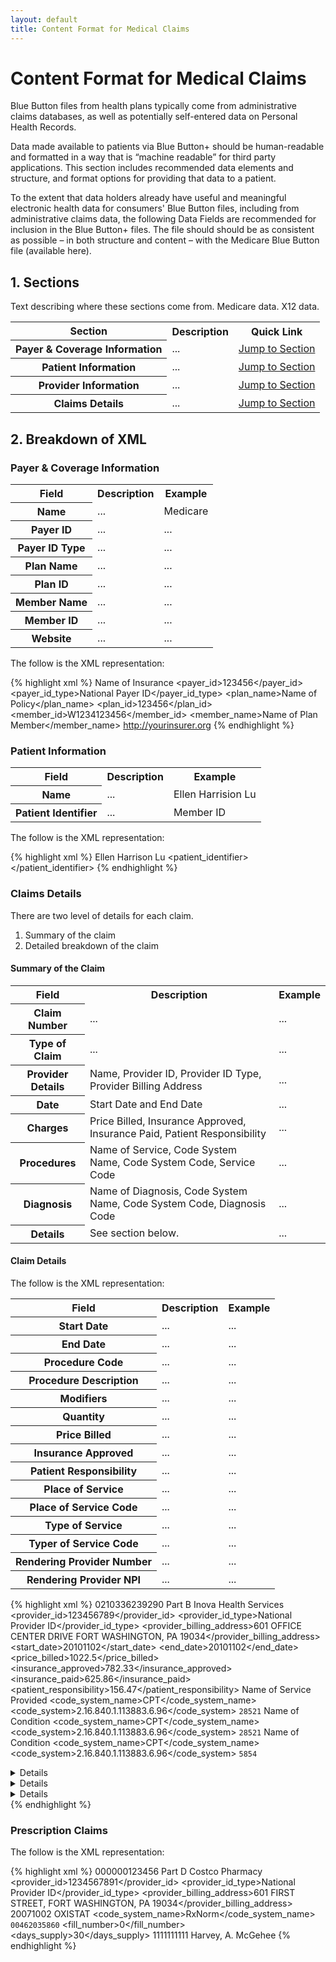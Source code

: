 ```yaml
---
layout: default
title: Content Format for Medical Claims
---
```


# Content Format for Medical Claims

Blue Button files from health plans typically come from administrative claims databases, as well as potentially self-entered data on Personal Health Records.
 
Data made available to patients via Blue Button+ should be human-readable and formatted in a way that is “machine readable” for third party applications. This section includes recommended data elements and structure, and format options for providing that data to a patient.

To the extent that data holders already have useful and meaningful electronic health data for consumers' Blue Button files, including from administrative claims data, the following Data Fields are recommended for inclusion in the Blue Button+ files. The file should should be as consistent as possible – in both structure and content – with the Medicare Blue Button file (available here).

## 1. Sections
Text describing where these sections come from. Medicare data. X12 data.

<table>
   <tr>
      <th class="table-column">Section</th>
      <th class="table-column">Description</th>
      <th class="table-column">Quick Link</th>
   </tr>
   <tr>
      <th>Payer &amp; Coverage Information</th>
      <td>...</td>
      <td><a href="#header">Jump to Section</a></td>
   </tr>
   <tr class="odd">
      <th>Patient Information</th>
      <td>...</td>
      <td><a href="#allergies">Jump to Section</a></td>
   </tr>
   <tr>
      <th>Provider Information</th>
      <td>...</td>
      <td><a href="#encouters">Jump to Section</a></td>
   </tr>
   <tr class="odd">
      <th>Claims Details</th>
      <td>...</td>
      <td><a href="#encouters">Jump to Section</a></td>
   </tr>
</table>

## 2. Breakdown of XML

### Payer & Coverage Information

<table>
   <tr>
      <th class="table-column">Field</th>
      <th class="table-column">Description</th>
      <th class="table-column">Example</th>
   </tr>
   <tr>
      <th>Name</th>
      <td>...</td>
      <td>Medicare</td>
   </tr>
   <tr>
      <th>Payer ID</th>
      <td>...</td>
      <td>...</td>
   </tr>
   <tr>
      <th>Payer ID Type</th>
      <td>...</td>
      <td>...</td>
   </tr>
   <tr>
      <th>Plan Name</th>
      <td>...</td>
      <td>...</td>
   </tr>
   <tr>
      <th>Plan ID</th>
      <td>...</td>
      <td>...</td>
   </tr>
   <tr>
      <th>Member Name</th>
      <td>...</td>
      <td>...</td>
   </tr>
   <tr>
      <th>Member ID</th>
      <td>...</td>
      <td>...</td>
   </tr>
   <tr>
      <th>Website</th>
      <td>...</td>
      <td>...</td>
   </tr>
</table>

The follow is the XML representation:

{% highlight xml %}
   <payer>
      <name>Name of Insurance</name>
      <payer_id>123456</payer_id>
      <payer_id_type>National Payer ID</payer_id_type>
      <plan_name>Name of Policy</plan_name>
      <plan_id>123456</plan_id>
      <member_id>W1234123456</member_id>
      <member_name>Name of Plan Member</member_name>
      <url>http://yourinsurer.org</url>
   </payer>
{% endhighlight %}

### Patient Information

<table>
   <tr>
      <th class="table-column">Field</th>
      <th class="table-column">Description</th>
      <th class="table-column">Example</th>
   </tr>
   <tr>
      <th>Name</th>
      <td>...</td>
      <td>Ellen Harrision Lu</td>
   </tr>
   <tr>
      <th>Patient Identifier</th>
      <td>...</td>
      <td>Member ID</td>
   </tr>
</table>

The follow is the XML representation:

{% highlight xml %}
   <patient>
      <name>Ellen Harrison Lu</name>
      <patient_identifier></patient_identifier>
   </patient>
{% endhighlight %}


### Claims Details

There are two level of details for each claim.
1. Summary of the claim
2. Detailed breakdown of the claim

#### Summary of the Claim

<table>
   <tr>
      <th class="table-column">Field</th>
      <th class="table-column">Description</th>
      <th class="table-column">Example</th>
   </tr>
   <tr>
      <th>Claim Number</th>
      <td>...</td>
      <td>...</td>
   </tr>
   <tr>
      <th>Type of Claim</th>
      <td>...</td>
      <td>...</td>
   </tr>
   <tr>
      <th>Provider Details</th>
      <td>Name, Provider ID, Provider ID Type, Provider Billing Address</td>
      <td>...</td>
   </tr>
   <tr>
      <th>Date</th>
      <td>Start Date and End Date</td>
      <td>...</td>
   </tr>
   <tr>
      <th>Charges</th>
      <td>Price Billed, Insurance Approved, Insurance Paid, Patient Responsibility</td>
      <td>...</td>
   </tr>
   <tr>
      <th>Procedures</th>
      <td>Name of Service, Code System Name, Code System Code, Service Code</td>
      <td>...</td>
   </tr>
   <tr>
      <th>Diagnosis</th>
      <td>Name of Diagnosis, Code System Name, Code System Code, Diagnosis Code</td>
      <td>...</td>
   </tr>
   <tr>
      <th>Details</th>
      <td>See section below.</td>
      <td>...</td>
   </tr>
</table>


#### Claim Details

The follow is the XML representation:

<table>
   <tr>
      <th class="table-column">Field</th>
      <th class="table-column">Description</th>
      <th class="table-column">Example</th>
   </tr>
   <tr>
      <th>Start Date</th>
      <td>...</td>
      <td>...</td>
   </tr>
   <tr>
      <th>End Date</th>
      <td>...</td>
      <td>...</td>
   </tr>
   <tr>
      <th>Procedure Code</th>
      <td>...</td>
      <td>...</td>
   </tr>
   <tr>
      <th>Procedure Description</th>
      <td>...</td>
      <td>...</td>
   </tr>
   <tr>
      <th>Modifiers</th>
      <td>...</td>
      <td>...</td>
   </tr>
   <tr>
      <th>Quantity</th>
      <td>...</td>
      <td>...</td>
   </tr>
   <tr>
      <th>Price Billed</th>
      <td>...</td>
      <td>...</td>
   </tr>
   <tr>
      <th>Insurance Approved</th>
      <td>...</td>
      <td>...</td>
   </tr>
   <tr>
      <th>Patient Responsibility</th>
      <td>...</td>
      <td>...</td>
   </tr>
   <tr>
      <th>Place of Service</th>
      <td>...</td>
      <td>...</td>
   </tr>
   <tr>
      <th>Place of Service Code</th>
      <td>...</td>
      <td>...</td>
   </tr>
   <tr>
      <th>Type of Service</th>
      <td>...</td>
      <td>...</td>
   </tr>
   <tr>
      <th>Typer of Service Code</th>
      <td>...</td>
      <td>...</td>
   </tr>
   <tr>
      <th>Rendering Provider Number</th>
      <td>...</td>
      <td>...</td>
   </tr>
   <tr>
      <th>Rendering Provider NPI</th>
      <td>...</td>
      <td>...</td>
   </tr>
</table>

{% highlight xml %}
   <claims>
      <claim>0210336239290</claim>
      <type>Part B</type>
      <provider>
         <name>Inova Health Services</name>
         <provider_id>123456789</provider_id>
         <provider_id_type>National Provider ID</provider_id_type>
         <provider_billing_address>601 OFFICE CENTER DRIVE FORT WASHINGTON, PA 19034</provider_billing_address>
      </provider>
      <date>
         <start_date>20101102</start_date>
         <end_date>20101102</end_date>
      </date>
      <charges>
         <price_billed>1022.5</price_billed>
         <insurance_approved>782.33</insurance_approved>
         <insurance_paid>625.86</insurance_paid>
         <patient_responsibility>156.47</patient_responsibility>
      </charges>
      <service>
         <name>Name of Service Provided</name>
         <code_system_name>CPT</code_system_name>
         <code_system>2.16.840.1.113883.6.96</code_system>
         <code>28521</code>
      </service>
      <diagnoses>
         <name>Name of Condition</name>
         <code_system_name>CPT</code_system_name>
         <code_system>2.16.840.1.113883.6.96</code_system>
         <code>28521</code>
      </diagnoses>
      <diagnoses>
         <name>Name of Condition</name>
         <code_system_name>CPT</code_system_name>
         <code_system>2.16.840.1.113883.6.96</code_system>
         <code>5854</code>
      </diagnoses>
      <details>
         <start_date>20101102</start_date>
         <end_date>20101102</end_date>
         <procedure_code>A0428</procedure_code>
         <procedure_description>Description of Procedure</procedure_description>
         <modifiers>
            <description>Additional details</description>
         </modifiers>
         <quantity>1</quantity>
         <price_billed>275</price_billed>
         <insurance_approved>208.99</insurance_approved>
         <patient_responsibility>66.01</patient_responsibility>
         <place_of_service_code>41</place_of_service_code>
         <place_of_service>Ambulance - Land</place_of_service>
         <type_of_service_code>9</type_of_service_code>
         <type_of_service>Other Medical Services</type_of_service>
         <rendering_provider_number>Q335520003</rendering_provider_number>
         <rendering_provider_npi>1023062544</rendering_provider_npi>
      </details>
      <details>
         <start_date>20101102</start_date>
         <end_date>20101102</end_date>
         <procedure_code>A0428</procedure_code>
         <procedure_description>Description of Procedure</procedure_description>
         <modifiers>
            <description>Additional details</description>
         </modifiers>
         <quantity>1</quantity>
         <price_billed>275</price_billed>
         <insurance_approved>208.99</insurance_approved>
         <patient_responsibility>66.01</patient_responsibility>
         <place_of_service_code>41</place_of_service_code>
         <place_of_service>Ambulance - Land</place_of_service>
         <type_of_service_code>9</type_of_service_code>
         <type_of_service>Other Medical Services</type_of_service>
         <rendering_provider_number>Q335520003</rendering_provider_number>
         <rendering_provider_npi>1023062544</rendering_provider_npi>
      </details>
      <details>
         <start_date>20101102</start_date>
         <end_date>20101102</end_date>
         <procedure_code>A0425</procedure_code>
         <procedure_description>Description of Procedure</procedure_description>
         <modifiers>
            <description>Additional details</description>
         </modifiers>
         <quantity>44</quantity>
         <price_billed>472.5</price_billed>
         <insurance_approved>364.35</insurance_approved>
         <patient_responsibility>108.15</patient_responsibility>
         <place_of_service_code>41</place_of_service_code>
         <place_of_service>Ambulance - Land</place_of_service>
         <type_of_service_code>9</type_of_service_code>
         <type_of_service>Other Medical Services</type_of_service>
         <rendering_provider_number>Q335520003</rendering_provider_number>
         <rendering_provider_npi>1023062544</rendering_provider_npi>
      </details>
   </claims>
 {% endhighlight %}


### Prescription Claims

The follow is the XML representation:

{% highlight xml %}
    <claims>
      <claim>000000123456</claim>
      <type>Part D</type>
      <pharmacy>
         <name>Costco Pharmacy</name>
         <provider_id>1234567891</provider_id>
         <provider_id_type>National Provider ID</provider_id_type>
         <provider_billing_address>601 FIRST STREET, FORT WASHINGTON, PA 19034</provider_billing_address>
      </pharmacy>
      <date>20071002</date>
      <drug>
         <name>OXISTAT</name>
         <code_system_name>RxNorm</code_system_name>
         <code>00462035860</code>
         <fill_number>0</fill_number>
         <days_supply>30</days_supply>
      </drug>
      <prescriber>
         <identifier>1111111111</identifier>
         <name>Harvey, A. McGehee</name>
      </prescriber>
   </claims>
{% endhighlight %}